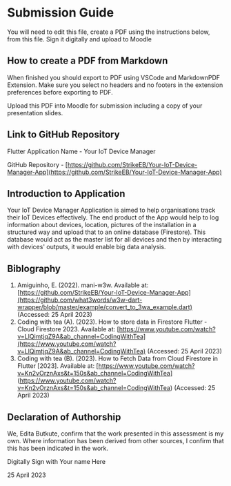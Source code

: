 <!---

---
title: "CASA0017: Web Architecture Final Assessment"
author: "Steven Gray"
date: "10 Dec 2021"
---

-->

# Submission Guide

You will need to edit this file, create a PDF using the instructions below, from this file.   Sign it digitally and upload to Moodle

## How to create a PDF from Markdown
When finished you should export to PDF using VSCode and MarkdownPDF Extension. Make sure you select no headers and no footers in the
extension preferences before exporting to PDF.   

Upload this PDF into Moodle for submission including a copy of your presentation slides.

## Link to GitHub Repository

Flutter Application Name - Your IoT Device Manager


GitHub Repository - [https://github.com/StrikeEB/Your-IoT-Device-Manager-App](https://github.com/StrikeEB/Your-IoT-Device-Manager-App)

## Introduction to Application


Your IoT Device Manager Application is aimed to help organisations track their IoT Devices effectively. The end product of the App would help to log information about devices, location, pictures of the installation in a structured way and upload that to an online database (Firestore). This database would act as the master list for all devices and then by interacting with devices' outputs, it would enable big data analysis. 

## Biblography

1. Amiguinho, E. (2022). mani-w3w. Available at: [https://github.com/StrikeEB/Your-IoT-Device-Manager-App](https://github.com/what3words/w3w-dart-wrapper/blob/master/example/convert_to_3wa_example.dart) (Accessed: 25 April 2023)
2. Coding with tea (A). (2023). How to store data in Firestore Flutter - Cloud Firestore 2023. Available at: [https://www.youtube.com/watch?v=LlQimtjqZ9A&ab_channel=CodingWithTea](https://www.youtube.com/watch?v=LlQimtjqZ9A&ab_channel=CodingWithTea) (Accessed: 25 April 2023)
3. Coding with tea (B). (2023). How to Fetch Data from Cloud Firestore in Flutter [2023]. Available at: [https://www.youtube.com/watch?v=Kn2vOrznAxs&t=150s&ab_channel=CodingWithTea] (https://www.youtube.com/watch?v=Kn2vOrznAxs&t=150s&ab_channel=CodingWithTea) (Accessed: 25 April 2023) 

## Declaration of Authorship

We, Edita Butkute, confirm that the work presented in this assessment is my own. Where information has been derived from other sources, I confirm that this has been indicated in the work.


Digitally Sign with Your name Here

25 April 2023
